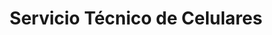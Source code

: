 ---
title: "Servicio Técnico de Celulares"
url: /ciudad-satelite/servicio-tecnico-de-celulares/
shop: teléfono móvil
---
